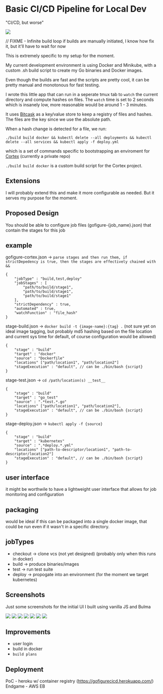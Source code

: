 # Basic CI/CD Pipeline for Local Dev

"CI/CD, but worse"

![](screenshots/3.png)

// FIXME - Infinite build loop if builds are manually initiated, I know how fix it, but it'll have to wait for now

This is extremely specific to my setup for the moment.

My current development environment is using Docker and Minikube, with a custom .sh build script
to create my Go binaries and Docker images.

Even though the builds are fast and the scripts are pretty cool, it can be pretty manual and monotonous
for fast testing.

I wrote this little app that can run in a seperate tmux tab to `watch` the current directory and compute hashes on files. The `watch` time is set to 2 seconds which is insanely low, more reasonable would be around 1 - 3 minutes.

It uses [Bitcask](github.com/prologic/bitcask) as a key/value store to keep a registry of files and hashes. The files are the key since we use the absolute path. 

When a hash change is detected for a file, we run:

`./build build docker && kubectl delete --all deployments && kubectl delete --all services && kubectl apply -f deploy.yml` 

which is a set of commands specific to bootstrapping an enviroment for [Cortex](github.com/cishiv/Cortex) (currently a private repo) 

`./build build docker` is a custom build script for the Cortex project.

## Extensions

I will probably extend this and make it more configurable as needed. But it serves my purpose for the moment.


## Proposed Design

You should be able to configure job files (gofigure-{job_name}.json) that contain the stages for this job

example
-------

gofigure-cortex.json -> `parse stages and then run them, if strictDepedency is true, then the stages are effectively chained with &&`
```
{
	"jobType" : "build,test,deploy"
	"jobStages" : [
		"path/to/build/stage1",
		"path/to/build/stage1",
		"path/to/build/stage1"
	],
	"strictDependency" : true,
	"automated" : true,
	"watchFunction" : "file_hash"
}
```

stage-build.json -> `docker build -t {image-name}:{tag} .`
(not sure yet on ideal image tagging, but probably md5 hashing based on the file location and current sys time for default, of course
configuration would be allowed)
```
{
	"stage" : "build"
	"target" : "docker"
	"source" : "Dockerfile"
	"locations" ["path/location1", "path/location2"]
	"stageExecution" : "default", // can be ./bin/bash {script}
}
```

stage-test.json  -> `cd /path/location(s) __test__`
```
{
	"stage" : "build"
	"target" : "go_test"
	"source" : ".*test.*.go"
	"locations" ["path/location1", "path/location2"],
	"stageExecution" : "default", // can be ./bin/bash {script}
}
```

stage-deploy.json -> `kubectl apply -f {source}`
```
{
	"stage" : "build"
	"target" : "kubernetes"
	"source" : ".*deploy.*.yml"
	"locations" ["path-to-descriptor/location1", "path-to-descriptor/location2"]
	"stageExecution" : "default", // can be ./bin/bash {script}
}
```
user interface
--------------

it might be worthwile to have a lightweight user interface that allows for job monitoring and configuration

packaging
----------
would be ideal if this can be packaged into a single docker image, that could be run even if it wasn't in a specific directory.

jobTypes
---------
- checkout -> clone vcs (not yet designed) (probably only when this runs in docker)
- build -> produce binaries/images
- test -> run test suite
- deploy -> propogate into an environment (for the moment we target kubernetes)


## Screenshots

Just some screenshots for the initial UI I built using vanilla JS and Bulma

![](screenshots/1.png)
![](screenshots/2.png)
![](screenshots/4.png)
![](screenshots/5.png)
![](screenshots/7.png)
![](screenshots/7.png)
![](screenshots/8.png)

## Improvements

- user login
- build in docker
- `build plans`

## Deployment

PoC - heroku w/ container registry (https://gofigurecicd.herokuapp.com/)
Endgame - AWS EB
